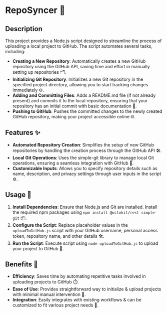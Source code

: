 # RepoSyncer 🚀

## Description

This project provides a Node.js script designed to streamline the process of uploading a local project to GitHub. The script automates several tasks, including:

- **Creating a New Repository**: Automatically creates a new GitHub repository using the GitHub API, saving time and effort in manually setting up repositories 🗂️.
- **Initializing Git Repository**: Initializes a new Git repository in the specified project directory, allowing you to start tracking changes immediately ⚙️.
- **Adding and Committing Files**: Adds a README.md file (if not already present) and commits it to the local repository, ensuring that your repository has an initial commit with basic documentation 📄.
- **Pushing to GitHub**: Pushes the committed changes to the newly created GitHub repository, making your project accessible online 🌐.

## Features ✨

- **Automated Repository Creation**: Simplifies the setup of new GitHub repositories by handling the creation process through the GitHub API 🛠️.
- **Local Git Operations**: Uses the simple-git library to manage local Git operations, ensuring a seamless integration with GitHub 🔄.
- **Customizable Inputs**: Allows you to specify repository details such as name, description, and privacy settings through user inputs in the script ⚙️.

## Usage 📝

1. **Install Dependencies**: Ensure that Node.js and Git are installed. Install the required npm packages using `npm install @octokit/rest simple-git` 📦.
2. **Configure the Script**: Replace placeholder values in the `uploadToGitHub.js` script with your GitHub username, personal access token, repository name, and other details 🛠️.
3. **Run the Script**: Execute script using `node uploadToGitHub.js` to upload your project to GitHub 🚀.

## Benefits 🌟

- **Efficiency**: Saves time by automating repetitive tasks involved in uploading projects to GitHub ⏱️.
- **Ease of Use**: Provides straightforward way to initialize & upload projects with minimal manual intervention 🧩.
- **Integration**: Easily integrates with existing workflows & can be customized to fit various project needs 🔧.
